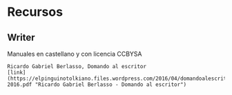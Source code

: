 # Recursos
## Writer
Manuales en castellano y con licencia CCBYSA
```
Ricardo Gabriel Berlasso, Domando al escritor
[link](https://elpinguinotolkiano.files.wordpress.com/2016/04/domandoalescritor-2016.pdf "Ricardo Gabriel Berlasso - Domando al escritor")
```
